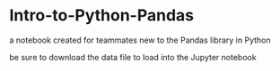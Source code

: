 # Intro-to-Python-Pandas
a notebook created for teammates new to the Pandas library in Python

be sure to download the data file to load into the Jupyter notebook
